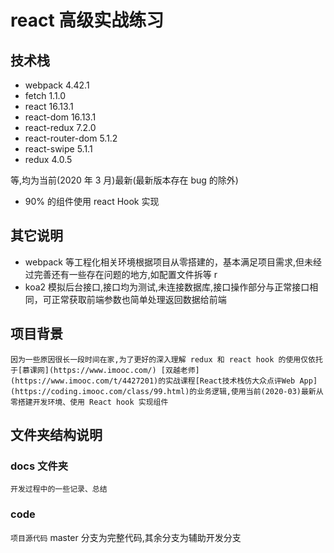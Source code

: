 # react 高级实战练习

## 技术栈

+ webpack 4.42.1
+ fetch 1.1.0
+ react 16.13.1
+ react-dom 16.13.1
+ react-redux 7.2.0
+ react-router-dom 5.1.2
+ react-swipe 5.1.1
+ redux 4.0.5

等,均为当前(2020 年 3 月)最新(最新版本存在 bug 的除外)

+ 90% 的组件使用 react Hook 实现

## 其它说明

+ webpack 等工程化相关环境根据项目从零搭建的，基本满足项目需求,但未经过完善还有一些存在问题的地方,如配置文件拆等
r
+ koa2 模拟后台接口,接口均为测试,未连接数据库,接口操作部分与正常接口相同，可正常获取前端参数也简单处理返回数据给前端

## 项目背景

`因为一些原因很长一段时间在家,为了更好的深入理解 redux 和 react hook 的使用仅依托于[慕课网](https://www.imooc.com/) [双越老师](https://www.imooc.com/t/4427201)的实战课程[React技术栈仿大众点评Web App](https://coding.imooc.com/class/99.html)的业务逻辑,使用当前(2020-03)最新从零搭建开发环境、使用 React hook 实现组件`


## 文件夹结构说明

### docs 文件夹

`开发过程中的一些记录、总结`

### code 

`项目源代码` master 分支为完整代码,其余分支为辅助开发分支
